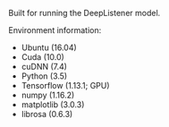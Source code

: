 Built for running the DeepListener model.

Environment information:
* Ubuntu (16.04)
* Cuda (10.0)
* cuDNN (7.4)
* Python (3.5)
* Tensorflow (1.13.1; GPU)
* numpy (1.16.2)
* matplotlib (3.0.3)
* librosa (0.6.3)
